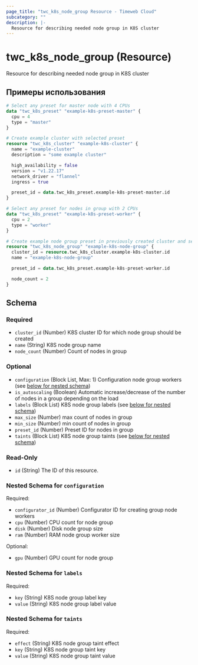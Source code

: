 ```yaml
---
page_title: "twc_k8s_node_group Resource - Timeweb Cloud"
subcategory: ""
description: |-
  Resource for describing needed node group in K8S cluster
---
```


# twc_k8s_node_group (Resource)

Resource for describing needed node group in K8S cluster

## Примеры использования

```terraform
# Select any preset for master node with 4 CPUs
data "twc_k8s_preset" "example-k8s-preset-master" {
  cpu = 4
  type = "master"
}

# Create example cluster with selected preset
resource "twc_k8s_cluster" "example-k8s-cluster" {
  name = "example-cluster"
  description = "some example cluster"

  high_availability = false
  version = "v1.22.17"
  network_driver = "flannel"
  ingress = true

  preset_id = data.twc_k8s_preset.example-k8s-preset-master.id
}

# Select any preset for nodes in group with 2 CPUs
data "twc_k8s_preset" "example-k8s-preset-worker" {
  cpu = 2
  type = "worker"
}

# Create example node group preset in previously created cluster and selected preset with 2 nodes
resource "twc_k8s_node_group" "example-k8s-node-group" {
  cluster_id = resource.twc_k8s_cluster.example-k8s-cluster.id
  name = "example-k8s-node-group"

  preset_id = data.twc_k8s_preset.example-k8s-preset-worker.id

  node_count = 2
}
```
<!-- schema generated by tfplugindocs -->
## Schema

### Required

- `cluster_id` (Number) K8S cluster ID for which node group should be created
- `name` (String) K8S node group name
- `node_count` (Number) Count of nodes in group

### Optional

- `configuration` (Block List, Max: 1) Configuration node group workers (see [below for nested schema](#nestedblock--configuration))
- `is_autoscaling` (Boolean) Automatic increase/decrease of the number of nodes in a group depending on the load
- `labels` (Block List) K8S node group labels (see [below for nested schema](#nestedblock--labels))
- `max_size` (Number) max count of nodes in group
- `min_size` (Number) min count of nodes in group
- `preset_id` (Number) Preset ID for nodes in group
- `taints` (Block List) K8S node group taints (see [below for nested schema](#nestedblock--taints))

### Read-Only

- `id` (String) The ID of this resource.

<a id="nestedblock--configuration"></a>
### Nested Schema for `configuration`

Required:

- `configurator_id` (Number) Configurator ID for creating group node workers
- `cpu` (Number) CPU count for node group
- `disk` (Number) Disk node group size
- `ram` (Number) RAM node group worker size

Optional:

- `gpu` (Number) GPU count for node group


<a id="nestedblock--labels"></a>
### Nested Schema for `labels`

Required:

- `key` (String) K8S node group label key
- `value` (String) K8S node group label value


<a id="nestedblock--taints"></a>
### Nested Schema for `taints`

Required:

- `effect` (String) K8S node group taint effect
- `key` (String) K8S node group taint key
- `value` (String) K8S node group taint value

